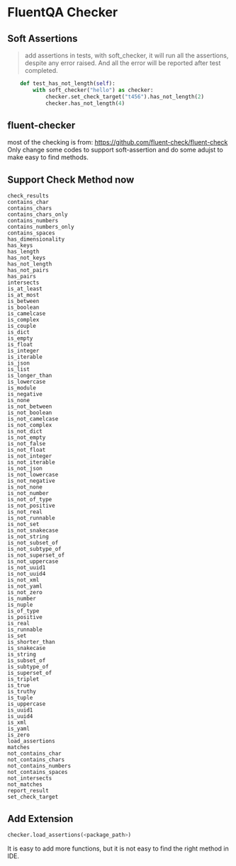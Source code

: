 # FluentQA Checker

## Soft Assertions

> add assertions in tests, with soft_checker, it will run all the assertions, despite any error raised.
And all the error will be reported after test completed.

```python
    def test_has_not_length(self):
        with soft_checker("hello") as checker:
            checker.set_check_target("t456").has_not_length(2)
            checker.has_not_length(4)
```

## fluent-checker

most of the checking is from: https://github.com/fluent-check/fluent-check
Only change some codes to support soft-assertion and do some adujst to make easy to find methods.

## Support Check Method now

```shell
check_results
contains_char
contains_chars
contains_chars_only
contains_numbers
contains_numbers_only
contains_spaces
has_dimensionality
has_keys
has_length
has_not_keys
has_not_length
has_not_pairs
has_pairs
intersects
is_at_least
is_at_most
is_between
is_boolean
is_camelcase
is_complex
is_couple
is_dict
is_empty
is_float
is_integer
is_iterable
is_json
is_list
is_longer_than
is_lowercase
is_module
is_negative
is_none
is_not_between
is_not_boolean
is_not_camelcase
is_not_complex
is_not_dict
is_not_empty
is_not_false
is_not_float
is_not_integer
is_not_iterable
is_not_json
is_not_lowercase
is_not_negative
is_not_none
is_not_number
is_not_of_type
is_not_positive
is_not_real
is_not_runnable
is_not_set
is_not_snakecase
is_not_string
is_not_subset_of
is_not_subtype_of
is_not_superset_of
is_not_uppercase
is_not_uuid1
is_not_uuid4
is_not_xml
is_not_yaml
is_not_zero
is_number
is_nuple
is_of_type
is_positive
is_real
is_runnable
is_set
is_shorter_than
is_snakecase
is_string
is_subset_of
is_subtype_of
is_superset_of
is_triplet
is_true
is_truthy
is_tuple
is_uppercase
is_uuid1
is_uuid4
is_xml
is_yaml
is_zero
load_assertions
matches
not_contains_char
not_contains_chars
not_contains_numbers
not_contains_spaces
not_intersects
not_matches
report_result
set_check_target
```

## Add Extension

```python
checker.load_assertions(<package_path>)
```

It is easy to add more functions, but it is not easy to find the right method in IDE.

